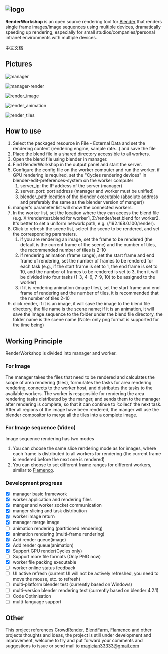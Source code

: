 ![logo](./img/logo.png)
---
**RenderWorkshop** is an open source rendering tool for [Blender](https://www.blender.org/) that renders single frame images/image sequences using multiple devices, dramatically speeding up rendering, especially for small studios/companies/personal intranet environments with multiple devices.

[中文文档](./README_zh.md)

Pictures
---
![manager](/img/manager_image.png)

![manager-render](/img/manager_animation.png)

![render_image](/img/worker_image.png)

![render_animation](/img/worker_animation.png)

![render_tiles](/img/render_tiles.png)

How to use
---
1. Select the packaged resource in File - External Data and set the rendering content (rendering engine, sample rate...) and save the file
2. Place the blend file in a shared directory accessible to all workers.
3. Open the blend file using blender in manager.
4. Find RenderWorkshop in the output panel and start the server.
5. Configure the config file on the worker computer and run the worker. if GPU rendering is required, set the "Cycles rendering devices" in blender-edit-preferences-system on the worker computer
   1. server_ip: the IP address of the server (manager)
   2. server_port: port address (manager and worker must be unified)
   3. blender_path:location of the blender executable (absolute address and preferably the same as the blender version of manger))
6. manger's parameter list will show the connected workers.
7. In the worker list, set the location where they can access the blend file (e.g. X:/render/test.blend for worker1, Z:/render/test.blend for worker2. It's better to set a uniform network path, e.g. //192.168.0.100/render).
8. Click to refresh the scene list, select the scene to be rendered, and set the corresponding parameters.
   1. if you are rendering an image, set the frame to be rendered (the default is the current frame of the scene) and the number of tiles, the recommended number of tiles is 2-10
   2. if rendering animation (frame range), set the start frame and end frame of rendering, set the number of frames to be rendered for each task (e.g., if the start frame is set to 1, the end frame is set to 10, and the number of frames to be rendered is set to 3, then it will be divided into four tasks (1-3, 4-6, 7-9, 10) to be assigned to the worker)
   3. if it is rendering animation (image tiles), set the start frame and end frame of rendering and the number of tiles, it is recommended that the number of tiles 2-10
9. click render, if it is an image, it will save the image to the blend file directory, the file name is the scene name; if it is an animation, it will save the image sequence to the folder under the blend file directory, the folder name is the scene name (Note: only png format is supported for the time being)

Working Principle
---
RenderWorkshop is divided into manager and worker.

### For Image
The manager takes the files that need to be rendered and calculates the scope of area rendering (tiles), formulates the tasks for area rendering rendering, connects to the worker host, and distributes the tasks to the available workers.
The worker is responsible for rendering the area rendering tasks distributed by the manger, and sends them to the manager after rendering is complete, so that it can continue to ‘collect’ the next task.
After all regions of the image have been rendered, the manger will use the blender compositor to merge all the tiles into a complete image.

### For Image sequence (Video)
Image sequence rendering has two modes
1. You can choose the same slice rendering mode as for images, where each frame is distributed to all workers for rendering (the current frame is rendered before the next one is rendered)
2. You can choose to set different frame ranges for different workers, similar to [Flamenco](https://flamenco.blender.org/).


### Development progress
 - [x] manager basic framework
 - [x] worker application and rendering files
 - [x] manger and worker socket communication
 - [x] manger slicing and task distribution
 - [x] worker image return
 - [x] manager merge image
 - [ ] animation rendering (partitioned rendering)
 - [x] animation rendering (multi-frame rendering)
 - [x] Add render queue(image)
 - [x] Add render queue(animation)
 - [x] Support GPU render(Cycles only)
 - [ ] Support more file formats (Only PNG now)
 - [x] worker file packing executable
 - [ ] worker online status feedback
 - [ ] UI active refresh (current UI will not be actively refreshed, you need to move the mouse, etc. to refresh)
 - [ ] multi-platform blender test (currently based on Windows)
 - [ ] multi-version blender rendering test (currently based on blender 4.2.1)
 - [ ] Code Optimisation
 - [ ] multi-language support
  
Other
---
This project references [CrowdRender](https://www.crowd-render.com/), [BlendFarm](https://github.com/LogicReinc/LogicReinc.BlendFarm), [Flamenco]( https://flamenco.blender.org/) and other projects thoughts and ideas, the project is still under development and improvement, welcome to try and put forward your comments and suggestions to issue or send mail to [magician33333@gmail.com](magician33333@gmail.com)